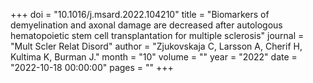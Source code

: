 +++
doi = "10.1016/j.msard.2022.104210"
title = "Biomarkers of demyelination and axonal damage are decreased after autologous hematopoietic stem cell transplantation for multiple sclerosis"
journal = "Mult Scler Relat Disord"
author = "Zjukovskaja C, Larsson A, Cherif H, Kultima K, Burman J."
month = "10"
volume = ""
year = "2022"
date = "2022-10-18 00:00:00"
pages = ""
+++

